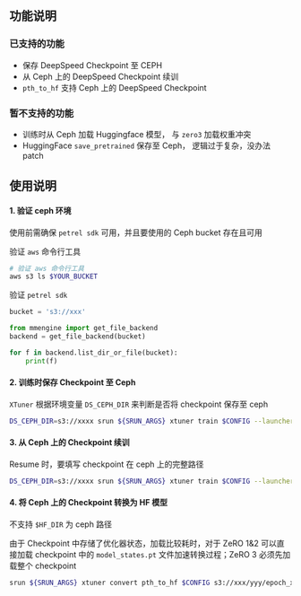 ## 功能说明

### 已支持的功能

- 保存 DeepSpeed Checkpoint 至 CEPH
- 从 Ceph 上的 DeepSpeed Checkpoint 续训
- `pth_to_hf` 支持 Ceph 上的 DeepSpeed Checkpoint

### 暂不支持的功能

- 训练时从 Ceph 加载 Huggingface 模型， 与 `zero3` 加载权重冲突
- HuggingFace `save_pretrained` 保存至 Ceph， 逻辑过于复杂，没办法 patch

## 使用说明

#### 1. 验证 ceph 环境

使用前需确保 `petrel sdk` 可用，并且要使用的 Ceph bucket 存在且可用

验证 `aws` 命令行工具

```bash
# 验证 aws 命令行工具
aws s3 ls $YOUR_BUCKET
```

验证 `petrel sdk`

```python
bucket = 's3://xxx'

from mmengine import get_file_backend
backend = get_file_backend(bucket)

for f in backend.list_dir_or_file(bucket):
    print(f)
```

#### 2. 训练时保存 Checkpoint 至 Ceph

`XTuner` 根据环境变量 `DS_CEPH_DIR` 来判断是否将 checkpoint 保存至 ceph

```bash
DS_CEPH_DIR=s3://xxxx srun ${SRUN_ARGS} xtuner train $CONFIG --launcher slurm
```

#### 3. 从 Ceph 上的 Checkpoint 续训

Resume 时，要填写 checkpoint 在 ceph 上的完整路径

```bash
DS_CEPH_DIR=s3://xxxx srun ${SRUN_ARGS} xtuner train $CONFIG --launcher slurm --resume s3://xxx/yyy/epoch_x.pth
```

#### 4. 将 Ceph 上的 Checkpoint 转换为 HF 模型

不支持 `$HF_DIR` 为 ceph 路径

由于 Checkpoint 中存储了优化器状态，加载比较耗时，对于 ZeRO 1&2 可以直接加载 checkpoint 中的 `model_states.pt` 文件加速转换过程；ZeRO 3 必须先加载整个 checkpoint

```bash
srun ${SRUN_ARGS} xtuner convert pth_to_hf $CONFIG s3://xxx/yyy/epoch_x.pth $HF_DIR

```

